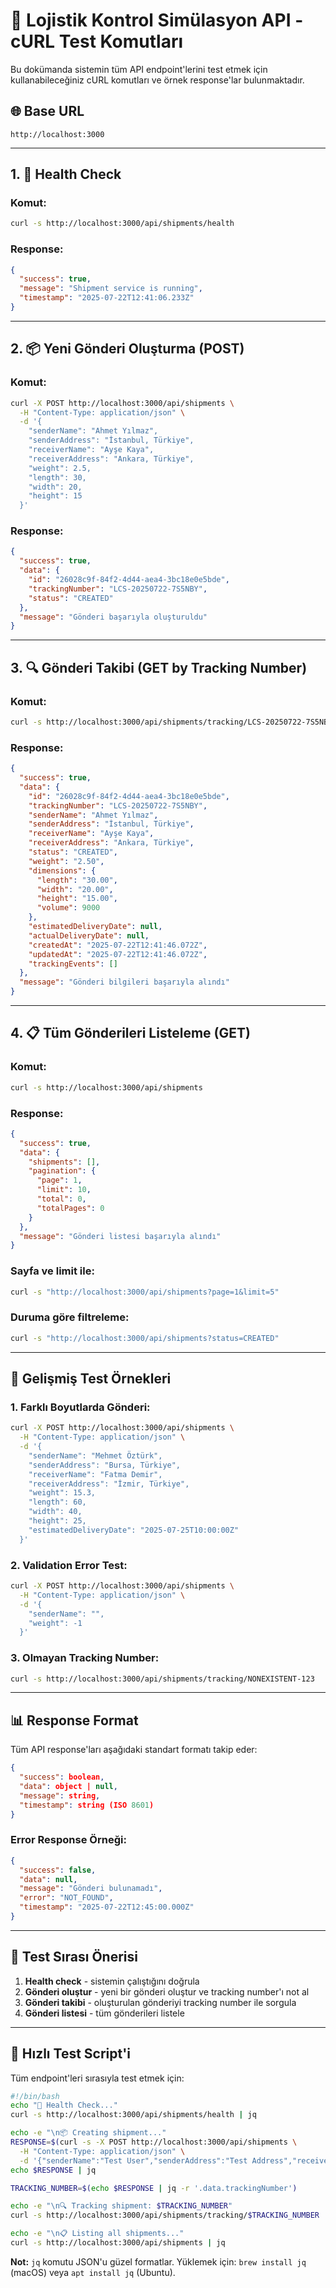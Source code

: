 # 🧪 Lojistik Kontrol Simülasyon API - cURL Test Komutları

Bu dokümanda sistemin tüm API endpoint'lerini test etmek için kullanabileceğiniz cURL komutları ve örnek response'lar bulunmaktadır.

## 🌐 Base URL
```
http://localhost:3000
```

---

## 1. 🏥 Health Check

### Komut:
```bash
curl -s http://localhost:3000/api/shipments/health
```

### Response:
```json
{
  "success": true,
  "message": "Shipment service is running",
  "timestamp": "2025-07-22T12:41:06.233Z"
}
```

---

## 2. 📦 Yeni Gönderi Oluşturma (POST)

### Komut:
```bash
curl -X POST http://localhost:3000/api/shipments \
  -H "Content-Type: application/json" \
  -d '{
    "senderName": "Ahmet Yılmaz",
    "senderAddress": "İstanbul, Türkiye", 
    "receiverName": "Ayşe Kaya",
    "receiverAddress": "Ankara, Türkiye",
    "weight": 2.5,
    "length": 30,
    "width": 20,
    "height": 15
  }'
```

### Response:
```json
{
  "success": true,
  "data": {
    "id": "26028c9f-84f2-4d44-aea4-3bc18e0e5bde",
    "trackingNumber": "LCS-20250722-7S5NBY",
    "status": "CREATED"
  },
  "message": "Gönderi başarıyla oluşturuldu"
}
```

---

## 3. 🔍 Gönderi Takibi (GET by Tracking Number)

### Komut:
```bash
curl -s http://localhost:3000/api/shipments/tracking/LCS-20250722-7S5NBY
```

### Response:
```json
{
  "success": true,
  "data": {
    "id": "26028c9f-84f2-4d44-aea4-3bc18e0e5bde",
    "trackingNumber": "LCS-20250722-7S5NBY",
    "senderName": "Ahmet Yılmaz",
    "senderAddress": "İstanbul, Türkiye",
    "receiverName": "Ayşe Kaya",
    "receiverAddress": "Ankara, Türkiye",
    "status": "CREATED",
    "weight": "2.50",
    "dimensions": {
      "length": "30.00",
      "width": "20.00",
      "height": "15.00",
      "volume": 9000
    },
    "estimatedDeliveryDate": null,
    "actualDeliveryDate": null,
    "createdAt": "2025-07-22T12:41:46.072Z",
    "updatedAt": "2025-07-22T12:41:46.072Z",
    "trackingEvents": []
  },
  "message": "Gönderi bilgileri başarıyla alındı"
}
```

---

## 4. 📋 Tüm Gönderileri Listeleme (GET)

### Komut:
```bash
curl -s http://localhost:3000/api/shipments
```

### Response:
```json
{
  "success": true,
  "data": {
    "shipments": [],
    "pagination": {
      "page": 1,
      "limit": 10,
      "total": 0,
      "totalPages": 0
    }
  },
  "message": "Gönderi listesi başarıyla alındı"
}
```

### Sayfa ve limit ile:
```bash
curl -s "http://localhost:3000/api/shipments?page=1&limit=5"
```

### Duruma göre filtreleme:
```bash
curl -s "http://localhost:3000/api/shipments?status=CREATED"
```

---

## 🔧 Gelişmiş Test Örnekleri

### 1. Farklı Boyutlarda Gönderi:
```bash
curl -X POST http://localhost:3000/api/shipments \
  -H "Content-Type: application/json" \
  -d '{
    "senderName": "Mehmet Öztürk",
    "senderAddress": "Bursa, Türkiye",
    "receiverName": "Fatma Demir",
    "receiverAddress": "İzmir, Türkiye",
    "weight": 15.3,
    "length": 60,
    "width": 40,
    "height": 25,
    "estimatedDeliveryDate": "2025-07-25T10:00:00Z"
  }'
```

### 2. Validation Error Test:
```bash
curl -X POST http://localhost:3000/api/shipments \
  -H "Content-Type: application/json" \
  -d '{
    "senderName": "",
    "weight": -1
  }'
```

### 3. Olmayan Tracking Number:
```bash
curl -s http://localhost:3000/api/shipments/tracking/NONEXISTENT-123
```

---

## 📊 Response Format

Tüm API response'ları aşağıdaki standart formatı takip eder:

```json
{
  "success": boolean,
  "data": object | null,
  "message": string,
  "timestamp": string (ISO 8601)
}
```

### Error Response Örneği:
```json
{
  "success": false,
  "data": null,
  "message": "Gönderi bulunamadı",
  "error": "NOT_FOUND",
  "timestamp": "2025-07-22T12:45:00.000Z"
}
```

---

## 🎯 Test Sırası Önerisi

1. **Health check** - sistemin çalıştığını doğrula
2. **Gönderi oluştur** - yeni bir gönderi oluştur ve tracking number'ı not al
3. **Gönderi takibi** - oluşturulan gönderiyi tracking number ile sorgula
4. **Gönderi listesi** - tüm gönderileri listele

---

## 🚀 Hızlı Test Script'i

Tüm endpoint'leri sırasıyla test etmek için:

```bash
#!/bin/bash
echo "🏥 Health Check..."
curl -s http://localhost:3000/api/shipments/health | jq

echo -e "\n📦 Creating shipment..."
RESPONSE=$(curl -s -X POST http://localhost:3000/api/shipments \
  -H "Content-Type: application/json" \
  -d '{"senderName":"Test User","senderAddress":"Test Address","receiverName":"Receiver","receiverAddress":"Receiver Address","weight":1.5,"length":20,"width":15,"height":10}')
echo $RESPONSE | jq

TRACKING_NUMBER=$(echo $RESPONSE | jq -r '.data.trackingNumber')

echo -e "\n🔍 Tracking shipment: $TRACKING_NUMBER"
curl -s http://localhost:3000/api/shipments/tracking/$TRACKING_NUMBER | jq

echo -e "\n📋 Listing all shipments..."
curl -s http://localhost:3000/api/shipments | jq
```

**Not:** `jq` komutu JSON'u güzel formatlar. Yüklemek için: `brew install jq` (macOS) veya `apt install jq` (Ubuntu). 